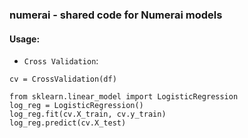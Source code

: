 ### numerai - shared code for Numerai models

#### Usage:

 * `Cross Validation`:

 ```from models.cross_validation import CrossValidation
 cv = CrossValidation(df)
 
 from sklearn.linear_model import LogisticRegression
 log_reg = LogisticRegression()
 log_reg.fit(cv.X_train, cv.y_train)
 log_reg.predict(cv.X_test)
 ```

